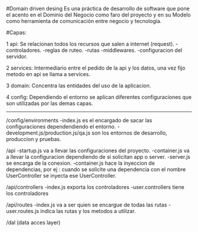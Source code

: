 #Domain driven desing
Es una práctica de desarrollo de software que pone el acento en el Dominio del Negocio como faro del proyecto y en su Modelo como herramienta de comunicación entre negocio y tecnología.

#Capas:

1 api: Se relacionan todos los recursos que salen a internet (request).
-controladores.
-reglas de ruteo.
-rutas
-middlewares.
-configuracion del servidor.

2 services: Intermediario entre el pedido de la api y los datos, una vez fijo metodo en api se llama a services.

3 domain: Concentra las entidades del uso de la aplicacion.

4 config: Dependiendo el entorno se aplican diferentes configuraciones que son utilizadas por las demas capas.

-----------------------------------------------------------------------------------------------------------------------


/config/environments
-index.js es el encargado de sacar las configuraciones dependendiendo el entorno.
-development.js/production.js/qa.js son los entornos de desarrollo, produccion y pruebas.

/api
-startup.js va a llevar las configuraciones del proyecto.
-container.js va a llevar la configuracion
dependiendo de si solicitan app o server.
-server.js se encarga de la conexion.
-container.js hace la inyeccion de dependencias, por ej : cuando se solicite una dependencia con el nombre UserController se inyecta ese UserController.

/api/controllers
-index.js exporta los controladores
-user.controllers tiene los controladores

/api/routes
-index.js va a ser quien se encargue de todas las rutas
-user.routes.js indica las rutas y los metodos a utilizar.

/dal (data acces layer)


